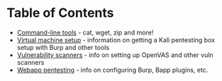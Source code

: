 # Table of Contents
* [Command-line tools](/cmdline/linux/index.md) - cat, wget, zip and more!
* [Virtual machine setup](/vm-setup/index.md) - information on getting a Kali pentesting box setup with Burp and other tools
* [Vulnerability scanners](/vulnerability-scanners/index.md) - info on setting up OpenVAS and other vuln scanners
* [Webapp pentesting](/webapp-pentesting/index.md) - info on configuring Burp, Bapp plugins, etc.

